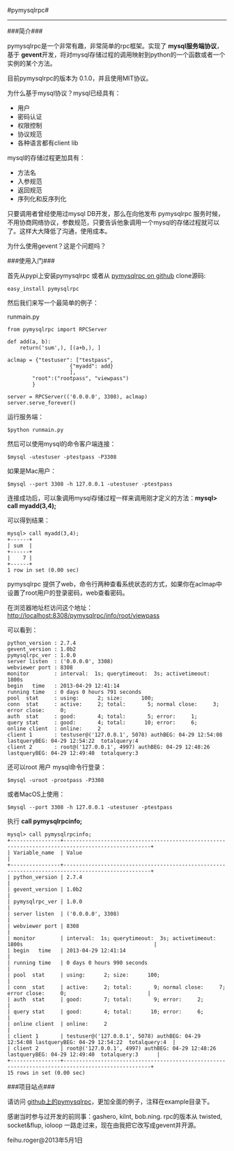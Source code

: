 #pymysqlrpc#

----------

###简介###

pymysqlrpc是一个非常有趣，非常简单的rpc框架。实现了 **mysql服务端协议**，基于 **gevent**开发，将对mysql存储过程的调用映射到python的一个函数或者一个实例的某个方法。

目前pymysqlrpc的版本为 0.1.0，并且使用MIT协议。

为什么基于mysql协议？mysql已经具有：

- 用户
- 密码认证
- 权限控制
- 协议规范
- 各种语言都有client lib

mysql的存储过程更加具有：

- 方法名
- 入参规范
- 返回规范
- 序列化和反序列化

只要调用者曾经使用过mysql DB开发，那么在向他发布 pymysqlrpc 服务时候，不用协商网络协议，参数规范，只要告诉他象调用一个mysql的存储过程就可以了。这样大大降低了沟通，使用成本。

为什么使用gevent？这是个问题吗？

###使用入门###

首先从pypi上安装pymysqlrpc 或者从 [pymysqlrpc on github](http://www.github.com/feihuroger/pymysqlrpc) clone源码:

	easy_install pymysqlrpc

然后我们来写一个最简单的例子：

runmain.py

	from pymysqlrpc import RPCServer

	def add(a, b):
	    return('sum',), [(a+b,), ]

	aclmap = {"testuser": ["testpass",
						{"myadd": add}
						],
			"root":("rootpass", "viewpass")
			}

	server = RPCServer(('0.0.0.0', 3308), aclmap)
	server.serve_forever()


运行服务端：

	$python runmain.py

然后可以使用mysql的命令客户端连接：

	$mysql -utestuser -ptestpass -P3308
如果是Mac用户：
	
	$mysql --port 3308 -h 127.0.0.1 -utestuser -ptestpass

连接成功后，可以象调用mysql存储过程一样来调用刚才定义的方法：**mysql> call myadd(3,4);**

可以得到结果：

	mysql> call myadd(3,4);
	+------+
	| sum  |
	+------+
	|    7 |
	+------+
	1 row in set (0.00 sec)

pymysqlrpc 提供了web，命令行两种查看系统状态的方式，如果你在aclmap中设置了root用户的登录密码，web查看密码。

在浏览器地址栏访问这个地址：[http://localhost:8308/pymysqlrpc/info/root/viewpass](http://localhost:8308/pymysqlrpc/info/root/viewpass)

可以看到：

	python_version : 2.7.4
	gevent_version : 1.0b2
	pymysqlrpc_ver : 1.0.0
	server listen  : ('0.0.0.0', 3308)
	webviewer port : 8308
	monitor        : interval:  1s; querytimeout:  3s; activetimeout:  1800s
	begin   time   : 2013-04-29 12:41:14
	running time   : 0 days 0 hours 791 seconds
	pool  stat     : using:      2; size:      100;
	conn  stat     : active:     2; total:       5; normal close:     3; error close:     0;
	auth  stat     : good:       4; total:       5; error:     1;
	query stat     : good:       4; total:      10; error:     6;
	online client  : online:     2
	client 1       : testuser@('127.0.0.1', 5078) authBEG: 04-29 12:54:08 lastqueryBEG: 04-29 12:54:22  totalquery:4
	client 2       : root@('127.0.0.1', 4997) authBEG: 04-29 12:48:26 lastqueryBEG: 04-29 12:49:40  totalquery:3


还可以root 用户 mysql命令行登录：

	$mysql -uroot -prootpass -P3308
或者MacOS上使用：

	$mysql --port 3308 -h 127.0.0.1 -utestuser -ptestpass
执行 **call pymysqlrpcinfo;**

	mysql> call pymysqlrpcinfo;
	+----------------+--------------------------------------------------------------------------------------------------+
	| Variable_name  | Value                                                                                            |
	+----------------+--------------------------------------------------------------------------------------------------+
	| python_version | 2.7.4                                                                                            |
	| gevent_version | 1.0b2                                                                                            |
	| pymysqlrpc_ver | 1.0.0                                                                                            |
	| server listen  | ('0.0.0.0', 3308)                                                                                |
	| webviewer port | 8308                                                                                             |
	| monitor        | interval:  1s; querytimeout:  3s; activetimeout:  1800s                                          |
	| begin   time   | 2013-04-29 12:41:14                                                                              |
	| running time   | 0 days 0 hours 990 seconds                                                                       |
	| pool  stat     | using:      2; size:      100;                                                                   |
	| conn  stat     | active:     2; total:       9; normal close:     7; error close:     0;                          |
	| auth  stat     | good:       7; total:       9; error:     2;                                                     |
	| query stat     | good:       4; total:      10; error:     6;                                                     |
	| online client  | online:     2                                                                                    |
	| client 1       | testuser@('127.0.0.1', 5078) authBEG: 04-29 12:54:08 lastqueryBEG: 04-29 12:54:22  totalquery:4  |
	| client 2       | root@('127.0.0.1', 4997) authBEG: 04-29 12:48:26 lastqueryBEG: 04-29 12:49:40  totalquery:3      |
	+----------------+--------------------------------------------------------------------------------------------------+
	15 rows in set (0.00 sec)

###项目站点###

请访问 [github上的pymysqlrpc](http://www.github.com/feihuroger/pymysqlrpc "http://www.github.com/feihuroger/pymysqlrpc")，更加全面的例子，注释在example目录下。

感谢当时参与过开发的前同事：gashero, kilnt, bob.ning. rpc的版本从 twisted, socket&flup, ioloop 一路走过来，现在由我把它改写成gevent并开源。

feihu.roger@2013年5月1日
